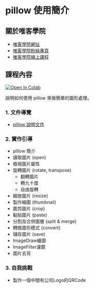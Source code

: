 # pillow 使用簡介

## 關於唯客學院

* [唯客學院網址](http://www.vcdemy.com)
* [唯客學院粉絲專頁](https://www.facebook.com/vcdemy/)
* [唯客學院線上課程](https://khpy.teachable.com)

## 課程內容

[![Open In Colab](https://colab.research.google.com/assets/colab-badge.svg)](https://colab.research.google.com/github/vcdemy/pillow/)

說明如何使用 pillow 來做簡單的圖形處理。

### 1. 文件導覽

* [pillow 說明文件](https://pillow.readthedocs.io/en/stable/)

### 2. 實作引導

* pillow 簡介
* 讀取圖片 (open)
* 檢視圖片屬性
* 旋轉圖片 (rotate, transpose)
  * 翻轉圖片
  * 轉九十度
  * 自由旋轉
* 縮放圖片 (resize)
* 製作縮圖 (thumbnail)
* 裁剪圖片 (crop)
* 黏貼圖片 (paste)
* 分割及合併圖層 (split & merge)
* 轉換圖形模式 (convert)
* 儲存圖片 (save)
* ImageDraw繪圖
* ImageFilter濾鏡
* 圖片去背

### 3. 自我挑戰

* 製作一個中間有公司Logo的QRCode
